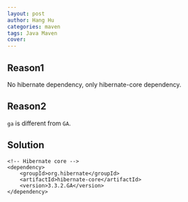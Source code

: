```yaml
---
layout: post
author: Hang Hu
categories: maven
tags: Java Maven 
cover: 
---
```


## Reason1

No hibernate dependency, only hibernate-core dependency.
## Reason2

`ga` is different from `GA`.
## Solution

```
<!-- Hibernate core -->
<dependency>
    <groupId>org.hibernate</groupId>
    <artifactId>hibernate-core</artifactId>
    <version>3.3.2.GA</version>
</dependency>
```
